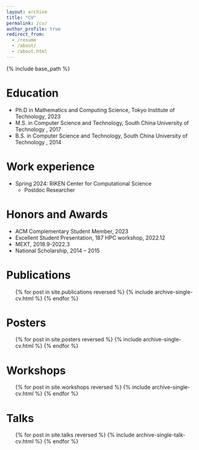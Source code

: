 ```yaml
---
layout: archive
title: "CV"
permalink: /cv/
author_profile: true
redirect_from:
  - /resume
  - /about/
  - /about.html
---
```


{% include base_path %}

Education
======
* Ph.D in Mathematics and Computing Science, Tokyo Institute of Technology, 2023 
* M.S. in Computer Science and Technology, South China University of Technology , 2017
* B.S. in Computer Science and Technology, South China University of Technology , 2014

Work experience
======
* Spring 2024: RIKEN Center for Computational Science
  * Postdoc Researcher

Honors and Awards
======
* ACM Complementary Student Member, 2023
* Excellent Student Presentation, 187 HPC workshop, 2022.12
* MEXT, 2018.9-2022.3
* National Scholarship, 2014 – 2015 

Publications
======
  <ul>{% for post in site.publications reversed %}
    {% include archive-single-cv.html %}
  {% endfor %}</ul>
  
Posters
======
  <ul>{% for post in site.posters reversed %}
    {% include archive-single-cv.html %}
  {% endfor %}</ul>

Workshops
======
  <ul>{% for post in site.workshops reversed %}
    {% include archive-single-cv.html %}
  {% endfor %}</ul>

Talks
======
  <ul>{% for post in site.talks reversed %}
    {% include archive-single-talk-cv.html  %}
  {% endfor %}</ul>
  
<!-- Teaching
======
  <ul>{% for post in site.teaching reversed %}
    {% include archive-single-cv.html %}
  {% endfor %}</ul> -->
  
<!-- Service and leadership
======
* Currently signed in to 43 different slack teams -->
